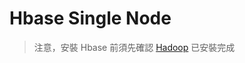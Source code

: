 # Hbase Single Node

> 注意，安裝 Hbase 前須先確認 [Hadoop](https://max821214.gitbooks.io/teaching-guide/content/chapter1.html) 已安裝完成



